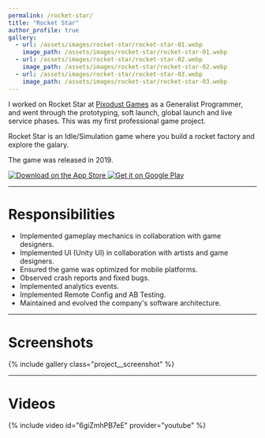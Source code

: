 ```yaml
---
permalink: /rocket-star/
title: "Rocket Star"
author_profile: true
gallery:
  - url: /assets/images/rocket-star/rocket-star-01.webp
    image_path: /assets/images/rocket-star/rocket-star-01.webp
  - url: /assets/images/rocket-star/rocket-star-02.webp
    image_path: /assets/images/rocket-star/rocket-star-02.webp
  - url: /assets/images/rocket-star/rocket-star-03.webp
    image_path: /assets/images/rocket-star/rocket-star-03.webp
---
```

I worked on Rocket Star at [Pixodust Games](https://pixodust.com/) as a Generalist Programmer, and went through the prototyping, soft launch, global launch and live service phases.
This was my first professional game project.

Rocket Star is an Idle/Simulation game where you build a rocket factory and explore the galary.

The game was released in 2019.

<div class="project__links">
    <a class="app-store" href="https://apps.apple.com/us/app/rocket-star-idle-tycoon-game/id1435697033?itsct=apps_box_badge&amp;itscg=30200" target="_blank" rel="noopener noreferrer">
        <img src="https://tools.applemediaservices.com/api/badges/download-on-the-app-store/black/en-us?size=250x83&amp;releaseDate=1571616000" alt="Download on the App Store">
    </a>
    <a class="google-play" href="https://play.google.com/store/apps/details?id=com.pixodust.games.rocket.star.inc.idle.space.factory.tycoon&pcampaignid=pcampaignidMKT-Other-global-all-co-prtnr-py-PartBadge-Mar2515-1" target="_blank" rel="noopener noreferrer">
        <img alt="Get it on Google Play" src="https://play.google.com/intl/en_us/badges/static/images/badges/en_badge_web_generic.png"/>
    </a>
</div>

<hr>

# Responsibilities
- Implemented gameplay mechanics in collaboration with game designers.
- Implemented UI (Unity UI) in collaboration with artists and game designers.
- Ensured the game was optimized for mobile platforms.
- Observed crash reports and fixed bugs.
- Implemented analytics events.
- Implemented Remote Config and AB Testing.
- Maintained and evolved the company's software architecture.

<hr>

# Screenshots

{% include gallery class="project__screenshot" %}

<hr>

# Videos
{% include video id="6giZmhPB7eE" provider="youtube" %}
